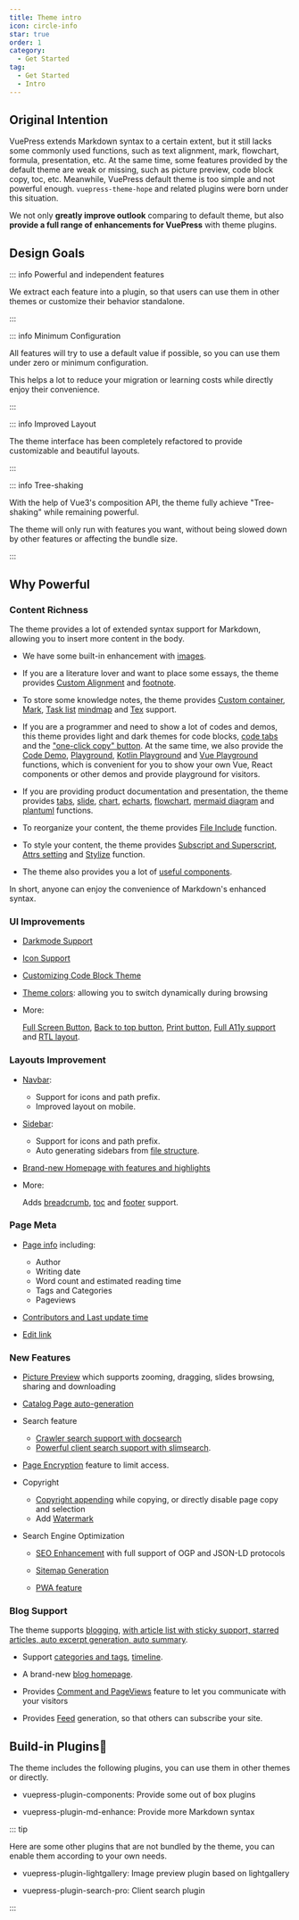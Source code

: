 ```yaml
---
title: Theme intro
icon: circle-info
star: true
order: 1
category:
  - Get Started
tag:
  - Get Started
  - Intro
---
```


## Original Intention

VuePress extends Markdown syntax to a certain extent, but it still lacks some commonly used functions, such as text alignment, mark, flowchart, formula, presentation, etc. At the same time, some features provided by the default theme are weak or missing, such as picture preview, code block copy, toc, etc. Meanwhile, VuePress default theme is too simple and not powerful enough. `vuepress-theme-hope` and related plugins were born under this situation.

We not only **greatly improve outlook** comparing to default theme, but also **provide a full range of enhancements for VuePress** with theme plugins.

## Design Goals

::: info Powerful and independent features

We extract each feature into a plugin, so that users can use them in other themes or customize their behavior standalone.

:::

::: info Minimum Configuration

All features will try to use a default value if possible, so you can use them under zero or minimum configuration.

This helps a lot to reduce your migration or learning costs while directly enjoy their convenience.

:::

::: info Improved Layout

The theme interface has been completely refactored to provide customizable and beautiful layouts.

:::

::: info Tree-shaking

With the help of Vue3's composition API, the theme fully achieve "Tree-shaking" while remaining powerful.

The theme will only run with features you want, without being slowed down by other features or affecting the bundle size.

:::

## Why Powerful

### Content Richness

The theme provides a lot of extended syntax support for Markdown, allowing you to insert more content in the body.

- We have some built-in enhancement with [images](../markdown/grammar/image.md).

- If you are a literature lover and want to place some essays, the theme provides [Custom Alignment](../markdown/stylize/align.md) and [footnote](../markdown/content/footnote.md).

- To store some knowledge notes, the theme provides [Custom container](../markdown/stylize/hint.md), [Mark](../markdown/stylize/mark.md), [Task list](../markdown/grammar/tasklist.md) [mindmap](../markdown/chart/markmap.md) and [Tex](../markdown/grammar/tex.md) support.

- If you are a programmer and need to show a lot of codes and demos, this theme provides light and dark themes for code blocks, [code tabs](../markdown/code/code-tabs.md) and the ["one-click copy" button](../feature/copy-code.md). At the same time, we also provide the [Code Demo](../markdown/code/demo.md), [Playground](../markdown/code/playground.md), [Kotlin Playground](../markdown/code/kotlin-playground.md) and [Vue Playground](../markdown/code/vue-playground.md) functions, which is convenient for you to show your own Vue, React components or other demos and provide playground for visitors.

- If you are providing product documentation and presentation, the theme provides [tabs](../markdown/content/tabs.md), [slide](../markdown/content/revealjs.md), [chart](../markdown/chart/chartjs.md), [echarts](../markdown/chart/echarts.md), [flowchart](../markdown/chart/flowchart.md), [mermaid diagram](../markdown/chart/mermaid.md) and [plantuml](../markdown/chart/plantuml.md) functions.

- To reorganize your content, the theme provides [File Include](../markdown/content/include.md) function.

- To style your content, the theme provides [Subscript and Superscript](../markdown/grammar/sup-sub.md), [Attrs setting](../markdown/stylize/attrs.md) and [Stylize](../markdown/stylize/stylize.md) function.

- The theme also provides you a lot of [useful components](../component/built-in.md).

In short, anyone can enjoy the convenience of Markdown's enhanced syntax.

### UI Improvements

- [Darkmode Support](../interface/darkmode.md)

- [Icon Support](../interface/icon.md)

- [Customizing Code Block Theme](../interface/code-theme.md)

- [Theme colors](../interface/theme-color.md): allowing you to switch dynamically during browsing

- More:

  [Full Screen Button](../interface/others.md#fullscreen-button), [Back to top button](../interface/others.md#back-to-top-button), [Print button](../interface/others.md#print-button), [Full A11y support](../interface/accessibility.md) and [RTL layout](../interface/others.md#rtl-layout).

### Layouts Improvement

- [Navbar](../layout/navbar.md):

  - Support for icons and path prefix.
  - Improved layout on mobile.

- [Sidebar](../layout/sidebar.md):

  - Support for icons and path prefix.
  - Auto generating sidebars from [file structure](../layout/sidebar.md#generate-from-file-structure).

- [Brand-new Homepage with features and highlights](../layout/home.md)

- More:

  Adds [breadcrumb](../layout/breadcrumb.md), [toc](../layout/page.md#header-list) and [footer](../layout/footer.md) support.

### Page Meta

- [Page info](../feature/page-info.md) including:

  - Author
  - Writing date
  - Word count and estimated reading time
  - Tags and Categories
  - Pageviews

- [Contributors and Last update time](../feature/meta.md#git-based-information)

- [Edit link](../feature/meta.md#edit-link)

### New Features

- [Picture Preview](../feature/photo-swipe.md) which supports zooming, dragging, slides browsing, sharing and downloading

- [Catalog Page auto-generation](../feature/catalog.md)

- Search feature

  - [Crawler search support with docsearch](../feature/search.md#use-vuepressplugin-docsearch)
  - [Powerful client search support with slimsearch](../feature/search.md#use-vuepress-plugin-search-pro).

- [Page Encryption](../feature/encrypt.md) feature to limit access.

- Copyright

  - [Copyright appending](../feature/copyright.md) while copying, or directly disable page copy and selection
  - Add [Watermark](../feature/watermark.md)

- Search Engine Optimization

  - [SEO Enhancement](../advanced/seo.md) with full support of OGP and JSON-LD protocols

  - [Sitemap Generation](../advanced/sitemap.md)

  - [PWA feature](../advanced/pwa.md)

### Blog Support

The theme supports [blogging](../blog/intro.md), [with article list with sticky support, starred articles, auto excerpt generation, auto summary](../blog/article.md).

- Support [categories and tags](../blog/category-and-tags.md), [timeline](../blog/timeline.md).

- A brand-new [blog homepage](../blog/home.md).

- Provides [Comment and PageViews](../feature/comment.md) feature to let you communicate with your visitors

- Provides [Feed](../advanced/feed.md) generation, so that others can subscribe your site.

## Build-in Plugins🧩

The theme includes the following plugins, you can use them in other themes or directly.

- <ProjectLink name="components">vuepress-plugin-components</ProjectLink>: Provide some out of box plugins

- <ProjectLink name="md-enhance">vuepress-plugin-md-enhance</ProjectLink>: Provide more Markdown syntax

::: tip

Here are some other plugins that are not bundled by the theme, you can enable them according to your own needs.

- <ProjectLink name="lightgallery">vuepress-plugin-lightgallery</ProjectLink>: Image preview plugin based on lightgallery

- <ProjectLink name="search-pro">vuepress-plugin-search-pro</ProjectLink>: Client search plugin

:::

